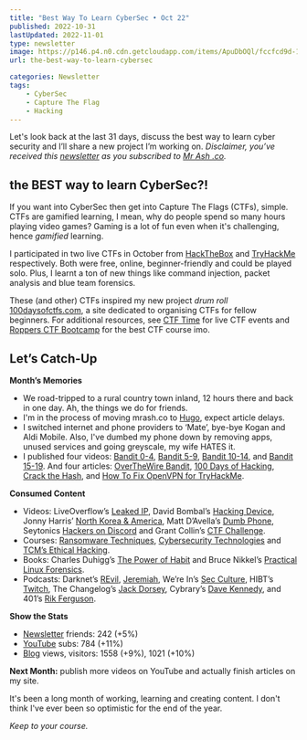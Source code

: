 ```yaml
---
title: "Best Way To Learn CyberSec • Oct 22"
published: 2022-10-31
lastUpdated: 2022-11-01
type: newsletter
image: https://p146.p4.n0.cdn.getcloudapp.com/items/ApuDbOQl/fccfcd9d-1aa2-4ae6-aedb-c4c7d5cd90b0.jpg?v=344534cc99c6be5d8d1a965bddb7fe04
url: the-best-way-to-learn-cybersec

categories: Newsletter
tags:
    - CyberSec
    - Capture The Flag
    - Hacking
---
```


Let's look back at the last 31 days, discuss the best way to learn cyber security and I’ll share a new project I’m working on. *Disclaimer, you’ve received this [newsletter](https://mrash.co/newsletters) as you subscribed to [Mr Ash .co](https://mrashleyball.com/).*

## the BEST way to learn CyberSec?!

If you want into CyberSec then get into Capture The Flags (CTFs), simple. CTFs are gamified learning, I mean, why do people spend so many hours playing video games? Gaming is a lot of fun even when it's challenging, hence *gamified* learning.

I participated in two live CTFs in October from [HackTheBox](https://www.hackthebox.eu/) and [TryHackMe](https://tryhackme.com/) respectively. Both were free, online, beginner-friendly and could be played solo. Plus, I learnt a ton of new things like command injection, packet analysis and blue team forensics.

These (and other) CTFs inspired my new project *drum roll* [100daysofctfs.com](https://100daysofctfs.com/), a site dedicated to organising CTFs for fellow beginners. For additional resources, see [CTF Time](https://ctftime.org/) for live CTF events and [Roppers CTF Bootcamp](https://www.roppers.org/courses/ctf) for the best CTF course imo. 

## Let’s Catch-Up

**Month’s Memories**

- We road-tripped to a rural country town inland, 12 hours there and back in one day. Ah, the things we do for friends.
- I'm in the process of moving mrash.co to [Hugo](https://gohugo.io/), expect article delays.
- I switched internet and phone providers to ‘Mate’, bye-bye Kogan and Aldi Mobile. Also, I've dumbed my phone down by removing apps, unused services and going greyscale, my wife HATES it.
- I published four videos: [Bandit 0-4](https://www.youtube.com/watch?v=JjiG4CYxXgw), [Bandit 5-9](https://www.youtube.com/watch?v=xGQXj5MAVss), [Bandit 10-14](https://www.youtube.com/watch?v=3ZJTmWjEevM), and [Bandit 15-19](https://www.youtube.com/watch?v=AEzGoZuQS1s). And four articles: [OverTheWire Bandit](https://mrash.co/overthewire-bandit/), [100 Days of Hacking](https://mrash.co/100daysofhacking/), [Crack the Hash](https://mrash.co/crack-the-hash-tryhackme-walkthrough/), and [How To Fix OpenVPN for TryHackMe](https://mrash.co/how-to-fix-tryhackme-vpn-not-working-troubleshooting-openvpn/).

**Consumed Content**

- Videos: LiveOverflow’s [Leaked IP](https://www.youtube.com/watch?v=MS7WRuzNYDc), David Bombal’s [Hacking Device](https://www.youtube.com/watch?v=VF3xlAm_tdo), Jonny Harris’ [North Korea & America](https://www.youtube.com/watch?v=Jt7hE12n11s&t=1s), Matt D’Avella’s [Dumb Phone](https://www.youtube.com/watch?v=C7G1pWYVtBg&t=1s), Seytonics [Hackers on Discord](https://www.youtube.com/watch?v=NEFwe4873sw&t=3s) and Grant Collin’s [CTF Challenge](https://www.youtube.com/watch?v=Zw25_ySOrC0).
- Courses: [Ransomware Techniques](https://itmasters.edu.au/free-short-course-ransomware-techniques/), [Cybersecurity Technologies](https://www.latrobe.edu.au/) and [TCM’s Ethical Hacking](https://academy.tcm-sec.com/p/practical-ethical-hacking-the-complete-course).
- Books: Charles Duhigg’s [The Power of Habit](https://charlesduhigg.com/the-power-of-habit/) and Bruce Nikkel’s [Practical Linux Forensics](https://digitalforensics.ch/).
- Podcasts: Darknet’s [REvil](https://open.spotify.com/episode/4sDylBXvC2GyFy0Adlgy7a?si=vSt3OhUQQsaBipHr80bS4A), [Jeremiah](https://open.spotify.com/episode/4hNzygKQQ68GUxqfnY7bY1?si=df55999251dd4dd6), We’re In’s [Sec Culture](https://open.spotify.com/episode/4n72wIXymXTUxdPNeuonk9?si=65c225484c2446a5), HIBT’s [Twitch](https://open.spotify.com/episode/0W6i3PT0wY6o3YoObPmhKy?si=d49dcd4674e24b85), The Changelog’s [Jack Dorsey](https://open.spotify.com/episode/2QH8thdAVbjFaDSQbuLsqX?si=5c5092ec25d24d06), Cybrary’s [Dave Kennedy](https://open.spotify.com/episode/4Xz17wImJsXngPwYX8JmbF?si=cf27cd70e83e4d49), and 401’s [Rik Ferguson](https://open.spotify.com/episode/3CwWzOBzWR8H8EEr6GqF1V?si=7b1f13df15a140b3).

**Show the Stats**

- [Newsletter](https://mrash.co/newsletters) friends: 242 (+5%)
- [YouTube](https://youtube.com/mrashleyball) subs: 784 (+11%)
- [Blog](https://mrashleyball.com/blog/) views, visitors:  1558 (+9%), 1021 (+10%)

**Next Month:** publish more videos on YouTube and actually finish articles on my site.

It's been a long month of working, learning and creating content. I don't think I've ever been so optimistic for the end of the year. 

*Keep to your course.*